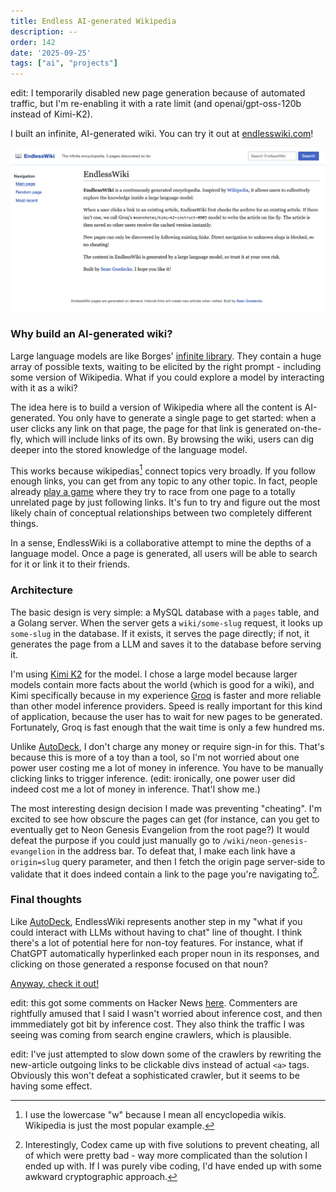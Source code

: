 ```yaml
---
title: Endless AI-generated Wikipedia
description: --
order: 142
date: '2025-09-25'
tags: ["ai", "projects"]
---
```


edit: I temporarily disabled new page generation because of automated traffic, but I'm re-enabling it with a rate limit (and openai/gpt-oss-120b instead of Kimi-K2).

I built an infinite, AI-generated wiki. You can try it out at [endlesswiki.com](https://www.endlesswiki.com/)!

![endlesswiki](endlesswiki.png)

### Why build an AI-generated wiki?

Large language models are like Borges' [infinite library](https://en.wikipedia.org/wiki/The_Library_of_Babel). They contain a huge array of possible texts, waiting to be elicited by the right prompt - including some version of Wikipedia. What if you could explore a model by interacting with it as a wiki?

The idea here is to build a version of Wikipedia where all the content is AI-generated. You only have to generate a single page to get started: when a user clicks any link on that page, the page for that link is generated on-the-fly, which will include links of its own. By browsing the wiki, users can dig deeper into the stored knowledge of the language model.

This works because wikipedias[^1] connect topics very broadly. If you follow enough links, you can get from any topic to any other topic. In fact, people already [play a game](https://en.wikipedia.org/wiki/Wikipedia:Wiki_Game) where they try to race from one page to a totally unrelated page by just following links. It's fun to try and figure out the most likely chain of conceptual relationships between two completely different things.

In a sense, EndlessWiki is a collaborative attempt to mine the depths of a language model. Once a page is generated, all users will be able to search for it or link it to their friends.

### Architecture

The basic design is very simple: a MySQL database with a `pages` table, and a Golang server. When the server gets a `wiki/some-slug` request, it looks up `some-slug` in the database. If it exists, it serves the page directly; if not, it generates the page from a LLM and saves it to the database before serving it.

I'm using [Kimi K2](https://www.kimi.com/en/) for the model. I chose a large model because larger models contain more facts about the world (which is good for a wiki), and Kimi specifically because in my experience [Groq](https://groq.com/) is faster and more reliable than other model inference providers. Speed is really important for this kind of application, because the user has to wait for new pages to be generated. Fortunately, Groq is fast enough that the wait time is only a few hundred ms.

Unlike [AutoDeck](/autodeck), I don't charge any money or require sign-in for this. That's because this is more of a toy than a tool, so I'm not worried about one power user costing me a lot of money in inference. You have to be manually clicking links to trigger inference. (edit: ironically, one power user did indeed cost me a lot of money in inference. That'l show me.)

The most interesting design decision I made was preventing "cheating". I'm excited to see how obscure the pages can get (for instance, can you get to eventually get to Neon Genesis Evangelion from the root page?) It would defeat the purpose if you could just manually go to `/wiki/neon-genesis-evangelion` in the address bar. To defeat that, I make each link have a `origin=slug` query parameter, and then I fetch the origin page server-side to validate that it does indeed contain a link to the page you're navigating to[^2].

### Final thoughts

Like [AutoDeck](/autodeck), EndlessWiki represents another step in my "what if you could interact with LLMs without having to chat" line of thought. I think there's a lot of potential here for non-toy features. For instance, what if ChatGPT automatically hyperlinked each proper noun in its responses, and clicking on those generated a response focused on that noun?

[Anyway, check it out!](https://www.endlesswiki.com/)

edit: this got some comments on Hacker News [here](https://news.ycombinator.com/item?id=45370760). Commenters are rightfully amused that I said I wasn't worried about inference cost, and then immmediately got bit by inference cost. They also think the traffic I was seeing was coming from search engine crawlers, which is plausible.

edit: I've just attempted to slow down some of the crawlers by rewriting the new-article outgoing links to be clickable divs instead of actual `<a>` tags. Obviously this won't defeat a sophisticated crawler, but it seems to be having some effect.


[^1]: I use the lowercase "w" because I mean all encyclopedia wikis. Wikipedia is just the most popular example.

[^2]: Interestingly, Codex came up with five solutions to prevent cheating, all of which were pretty bad - way more complicated than the solution I ended up with. If I was purely vibe coding, I'd have ended up with some awkward cryptographic approach.